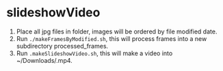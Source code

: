 # slideshowVideo

1. Place all jpg files in folder, images will be ordered by file modified date.
2. Run `./makeFramesByModified.sh`, this will process frames into a new subdirectory processed_frames.
3. Run `.makeSlideshowVideo.sh`, this will make a video into ~/Downloads/<timestamp>.mp4.
